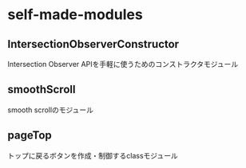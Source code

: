 # self-made-modules

## IntersectionObserverConstructor

Intersection Observer APIを手軽に使うためのコンストラクタモジュール

## smoothScroll

smooth scrollのモジュール

## pageTop

トップに戻るボタンを作成・制御するclassモジュール
